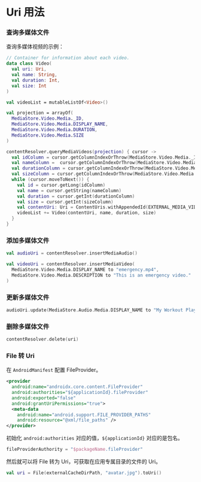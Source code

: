 # Uri 用法

### 查询多媒体文件

查询多媒体视频的示例：

```kotlin
// Container for information about each video.
data class Video(
  val uri: Uri,
  val name: String,
  val duration: Int,
  val size: Int
)

val videoList = mutableListOf<Video>()

val projection = arrayOf(
  MediaStore.Video.Media._ID,
  MediaStore.Video.Media.DISPLAY_NAME,
  MediaStore.Video.Media.DURATION,
  MediaStore.Video.Media.SIZE
)

contentResolver.queryMediaVideos(projection) { cursor ->
  val idColumn = cursor.getColumnIndexOrThrow(MediaStore.Video.Media._ID)
  val nameColumn =  cursor.getColumnIndexOrThrow(MediaStore.Video.Media.DISPLAY_NAME)
  val durationColumn = cursor.getColumnIndexOrThrow(MediaStore.Video.Media.DURATION)
  val sizeColumn = cursor.getColumnIndexOrThrow(MediaStore.Video.Media.SIZE)
  while (cursor.moveToNext()) {
    val id = cursor.getLong(idColumn)
    val name = cursor.getString(nameColumn)
    val duration = cursor.getInt(durationColumn)
    val size = cursor.getInt(sizeColumn)
    val contentUri: Uri = ContentUris.withAppendedId(EXTERNAL_MEDIA_VIDEO_URI, id)
    videoList += Video(contentUri, name, duration, size)
  }
}
```

### 添加多媒体文件

```kotlin
val audioUri = contentResolver.insertMediaAudio()

val videoUri = contentResolver.insertMediaVideo(
  MediaStore.Video.Media.DISPLAY_NAME to "emergency.mp4",
  MediaStore.Video.Media.DESCRIPTION to "This is an emergency video."
)
```

### 更新多媒体文件

```kotlin
audioUri.update(MediaStore.Audio.Media.DISPLAY_NAME to "My Workout Playlist.mp3")
```

### 删除多媒体文件

```kotlin
contentResolver.delete(uri)
```

### File 转 Uri

在 `AndroidManifest` 配置 FileProvider。

```xml
<provider
  android:name="androidx.core.content.FileProvider"
  android:authorities="${applicationId}.fileProvider"
  android:exported="false"
  android:grantUriPermissions="true">
  <meta-data
    android:name="android.support.FILE_PROVIDER_PATHS"
    android:resource="@xml/file_paths" />
</provider>
```

初始化 `android:authorities` 对应的值，`${applicationId}` 对应的是包名。

```kotlin
fileProviderAuthority = "$packageName.fileProvider"
```

然后就可以将 File 转为 Uri，可获取在应用专属目录的文件的 Uri。

```kotlin
val uri = File(externalCacheDirPath, "avatar.jpg").toUri()
```
